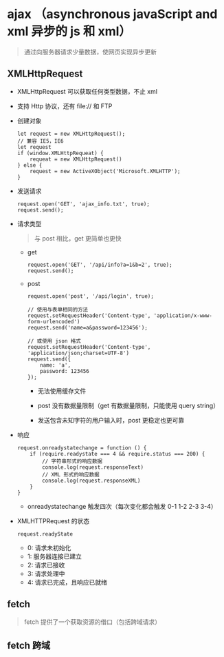 # ajax （asynchronous javaScript and xml 异步的 js 和 xml）

> 通过向服务器请求少量数据，使网页实现异步更新

## XMLHttpRequest

* XMLHttpRequest 可以获取任何类型数据，不止 xml

* 支持 Http 协议，还有 file:// 和 FTP

* 创建对象
    ~~~
    let request = new XMLHttpRequest();
    // 兼容 IE5，IE6
    let request
    if (window.XMLHttpRequeat) {
        requeat = new XMLHttpRequest()
    } else {
        request = new ActiveXObject('Microsoft.XMLHTTP');
    }
    ~~~

* 发送请求
    ~~~
    request.open('GET', 'ajax_info.txt', true);
    request.send();
    ~~~

* 请求类型

    > 与 post 相比，get 更简单也更快

    * get
        ~~~
        request.open('GET', '/api/info?a=1&b=2', true);
        request.send();
        ~~~
    
    * post
        ~~~
        request.open('post', '/api/login', true);
        
        // 使用与表单相同的方法
        request.setRequestHeader('Content-type', 'application/x-www-form-urlencoded')
        request.send('name=a&password=123456');
        
        // 或使用 json 格式
        request.setRequestHeader('Content-type', 'application/json;charset=UTF-8')
        request.send({
            name: 'a',
            password: 123456
        });
        ~~~
    
        * 无法使用缓存文件
        
        * post 没有数据量限制（get 有数据量限制，只能使用 query string）
        
        * 发送包含未知字符的用户输入时，post 更稳定也更可靠

* 响应
    ~~~
    request.onreadystatechange = function () {
        if (require.readystate === 4 && require.status === 200) {
            // 字符串形式的响应数据
            console.log(request.responseText)
            // XML 形式的响应数据
            console.log(request.responseXML)
        }
    }
    ~~~
    * onreadystatechange 触发四次（每次变化都会触发 0-1 1-2 2-3 3-4）

* XMLHTTPRequest 的状态
    ~~~
    request.readyState
    ~~~
    * 0: 请求未初始化
    * 1: 服务器连接已建立
    * 2: 请求已接收
    * 3: 请求处理中
    * 4: 请求已完成，且响应已就绪
## fetch

> fetch 提供了一个获取资源的借口（包括跨域请求）

## fetch 跨域

